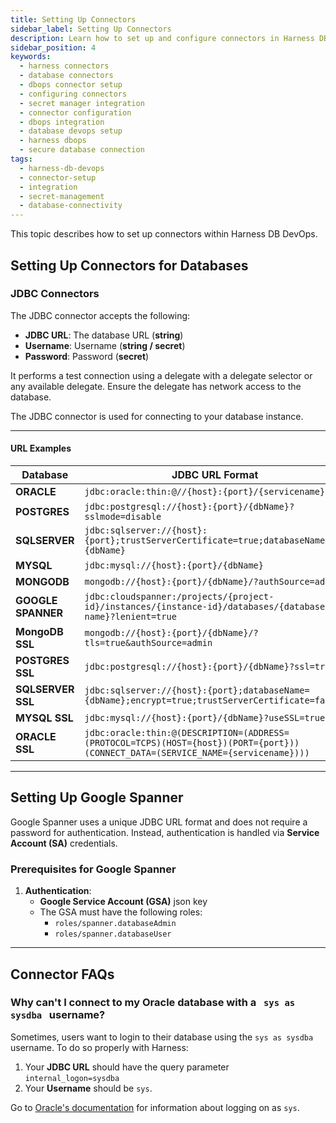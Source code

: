 ```yaml
---
title: Setting Up Connectors
sidebar_label: Setting Up Connectors
description: Learn how to set up and configure connectors in Harness DB DevOps to securely link databases, artifact registries, and secret managers.
sidebar_position: 4
keywords:
  - harness connectors
  - database connectors
  - dbops connector setup
  - configuring connectors
  - secret manager integration
  - connector configuration
  - dbops integration
  - database devops setup
  - harness dbops
  - secure database connection
tags:
  - harness-db-devops
  - connector-setup
  - integration
  - secret-management
  - database-connectivity
---
```


This topic describes how to set up connectors within Harness DB DevOps. 

## Setting Up Connectors for Databases

### JDBC Connectors

The JDBC connector accepts the following:  
- **JDBC URL**: The database URL (**string**)  
- **Username**: Username (**string / secret**)  
- **Password**: Password (**secret**)  

It performs a test connection using a delegate with a delegate selector or any available delegate. Ensure the delegate has network access to the database.  

The JDBC connector is used for connecting to your database instance.

---

#### URL Examples

| Database           | JDBC URL Format                                                                                                                  |
|--------------------|----------------------------------------------------------------------------------------------------------------------------------|
| **ORACLE**         | `jdbc:oracle:thin:@//{host}:{port}/{servicename}`                                                                                |
| **POSTGRES**       | `jdbc:postgresql://{host}:{port}/{dbName}?sslmode=disable`                                                                       |
| **SQLSERVER**      | `jdbc:sqlserver://{host}:{port};trustServerCertificate=true;databaseName={dbName}`                                               |
| **MYSQL**          | `jdbc:mysql://{host}:{port}/{dbName}`                                                                                            |
| **MONGODB**        | `mongodb://{host}:{port}/{dbName}/?authSource=admin`                                                                             |
| **GOOGLE SPANNER** | `jdbc:cloudspanner:/projects/{project-id}/instances/{instance-id}/databases/{database-name}?lenient=true`                        |
| **MongoDB SSL**    | `mongodb://{host}:{port}/{dbName}/?tls=true&authSource=admin`                                                                    |
| **POSTGRES SSL**   | `jdbc:postgresql://{host}:{port}/{dbName}?ssl=true`                                                                              |
| **SQLSERVER SSL**  | `jdbc:sqlserver://{host}:{port};databaseName={dbName};encrypt=true;trustServerCertificate=false;`                                |
| **MYSQL SSL**      | `jdbc:mysql://{host}:{port}/{dbName}?useSSL=true`                                                                                |
| **ORACLE SSL**     | `jdbc:oracle:thin:@(DESCRIPTION=(ADDRESS=(PROTOCOL=TCPS)(HOST={host})(PORT={port}))(CONNECT_DATA=(SERVICE_NAME={servicename})))` |

---

## Setting Up Google Spanner

Google Spanner uses a unique JDBC URL format and does not require a password for authentication. Instead, authentication is handled via **Service Account (SA)** credentials.

### Prerequisites for Google Spanner

1. **Authentication**:  
   - **Google Service Account (GSA)** json key 
   - The GSA must have the following roles:  
     - `roles/spanner.databaseAdmin`  
     - `roles/spanner.databaseUser`

---

## Connector FAQs

### Why can't I connect to my Oracle database with a &nbsp; `sys as sysdba` &nbsp; username? 

Sometimes, users want to login to their database using the `sys as sysdba` username. To do so properly with Harness:

1. Your **JDBC URL** should have the query parameter `internal_logon=sysdba`
2. Your **Username** should be `sys`.

Go to [Oracle's documentation](https://docs.oracle.com/en/database/oracle/oracle-database/23/jjdbc/data-sources-and-URLs.html#GUID-44572C63-10D2-478A-BB2E-ACF6674C59CC) for information about logging on as `sys`.